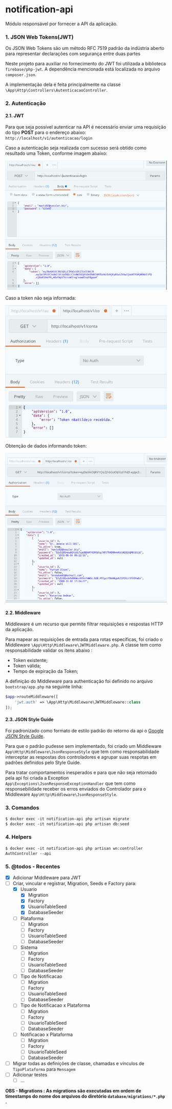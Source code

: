 # notification-api

Módulo responsável por fornecer a API da aplicação.

### 1. JSON Web Tokens(JWT)

Os JSON Web Tokens são um método RFC 7519 padrão da indústria aberto para representar declarações com segurança entre duas partes

Neste projeto para auxiliar no fornecimento do JWT foi utilizada a biblioteca `firebase/php-jwt`. 
A dependência mencionada está localizada no arquivo `composer.json`.

A implementação dela é feita principalmente na classe `\App\Http\Controllers\AutenticacaoController`.

### 2. Autentica&ccedil;&atilde;o 

#### 2.1. JWT

Para que seja possível autenticar na API é necess&aacute;rio enviar uma requisição do tipo **POST** para o endere&ccedil;o abaixo:
`http://localhost/v1/autenticacao/login`

Caso a autenticação seja realizada com sucesso será obtido como resultado uma Token, conforme imagem abaixo:

![Autenticacao + JWT](public/JWT_Autenticacao_Post.png?raw=true "Autenticacao + JWT")
 
Caso a token não seja informada:

![Autenticacao + JWT](public/JWT_GET_nao_recebida.png?raw=true "Autenticacao + JWT")

Obtenção de dados informando token:

![Autenticacao + JWT](public/JWT_GET.png?raw=true "Autenticacao + JWT")


#### 2.2. Middleware

Middleware é um recurso que permite filtrar requisições e respostas HTTP da aplicação.

Para mapear as requisições de entrada para rotas específicas, foi criado o Middleware `\App\Http\Middleware\JWTMiddleware.php`.
A classe tem como responsabilidade validar os itens abaixo :
 - Token existente;
 - Token válida;
 - Tempo de expiração da Token;

A definição do Middleware para authenticação foi definido no arquivo `bootstrap/app.php` na seguinte linha:

```php
$app->routeMiddleware([
    'jwt.auth' => \App\Http\Middleware\JWTMiddleware::class
]);
```

#### 2.3. JSON Style Guide

Foi padronizado como formato de estilo padrão do retorno da api o [Google JSON Style Guide](https://google.github.io/styleguide/jsoncstyleguide.xml
).

Para que o padrão pudesse sem implementado, foi criado um Middleware `App\Http\Middleware\JsonResponseStyle` que tem 
como responsabilidade interceptar as respostas dos controladores e agrupar suas respotas em padrões definidos pelo Style 
Guide.

Para tratar comportamentos inesperados e para que não seja retornado pela api foi criada a Exception 
`App\Exceptions\JsonResponseExceptionHandler` que tem como responsebilidade receber os erros enviados do Controlador 
para o Middleware `App\Http\Middleware\JsonResponseStyle`.

### 3. Comandos

```shell
$ docker exec -it notification-api php artisan migrate
$ docker exec -it notification-api php artisan db:seed
```

### 4. Helpers
```shell
$ docker exec -it notification-api php artisan wn:controller AuthController --api
```

### 5. @todos - Recentes
- [x] Adicionar Middleware para JWT
- [ ] Criar, vincular e registrar, Migration, Seeds e Factory para:
    - [x] Usuario
        - [x] Migration
        - [x] Factory
        - [x] UsuarioTableSeed
        - [x] DatabaseSeeder
    - [ ] Plataforma
        - [ ] Migration
        - [ ] Factory
        - [ ] UsuarioTableSeed
        - [ ] DatabaseSeeder
    - [ ] Sistema
        - [ ] Migration
        - [ ] Factory
        - [ ] UsuarioTableSeed
        - [ ] DatabaseSeeder
    - [ ] Tipo de Notificacao
        - [ ] Migration
        - [ ] Factory
        - [ ] UsuarioTableSeed
        - [ ] DatabaseSeeder
    - [ ] Tipo de Notificacao x Plataforma
        - [ ] Migration
        - [ ] Factory
        - [ ] UsuarioTableSeed
        - [ ] DatabaseSeeder
    - [ ] Notificacao x Plataforma
        - [ ] Migration
        - [ ] Factory
        - [ ] UsuarioTableSeed
        - [ ] DatabaseSeeder
- [ ] Migrar todas as definições de classe, chamadas e vínculos de `TipoPlataforma` para `Mensagem`
- [ ] Adicionar testes
    - [ ] ...
    
**OBS - Migrations : As migrations são executadas em ordem de timestamps do nome dos arquivos do diretório `database/migrations/*.php` .**
